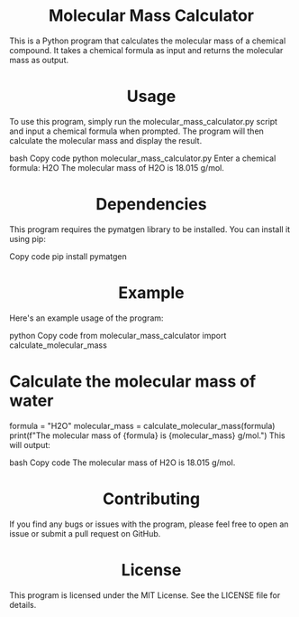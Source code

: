 


<h1 align="center"> Molecular Mass Calculator</h1>
This is a Python program that calculates the molecular mass of a chemical compound. It takes a chemical formula as input and returns the molecular mass as output.

<h1 align="center">Usage</h1>
To use this program, simply run the molecular_mass_calculator.py script and input a chemical formula when prompted. The program will then calculate the molecular mass and display the result.

bash
Copy code
python molecular_mass_calculator.py
Enter a chemical formula: H2O
The molecular mass of H2O is 18.015 g/mol.
<h1 align="center">Dependencies</h1>
This program requires the pymatgen library to be installed. You can install it using pip:

Copy code
pip install pymatgen
<h1 align="center">Example</h1>
Here's an example usage of the program:

python
Copy code
from molecular_mass_calculator import calculate_molecular_mass

# Calculate the molecular mass of water
formula = "H2O"
molecular_mass = calculate_molecular_mass(formula)
print(f"The molecular mass of {formula} is {molecular_mass} g/mol.")
This will output:

bash
Copy code
The molecular mass of H2O is 18.015 g/mol.
<h1 align="center">Contributing</h1>
If you find any bugs or issues with the program, please feel free to open an issue or submit a pull request on GitHub.

<h1 align="center">License</h1>
This program is licensed under the MIT License. See the LICENSE file for details.
